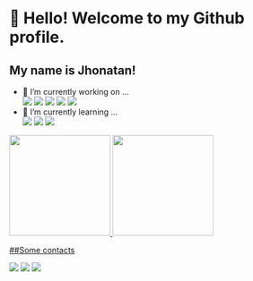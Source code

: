 # 👋 Hello! Welcome to my Github profile.
## My name is Jhonatan!

- 🔭 I’m currently working on ... <br>
  <img loading="lazy" src="https://img.shields.io/badge/-Git-F05032?logo=Git&logoColor=white&style=flat"/>
  <img loading="lazy" src="https://img.shields.io/badge/-HTML5-E34F26?logo=html5&logoColor=white&style=flat"/>
  <img loading="lazy" src="https://img.shields.io/badge/-Python-3776AB?logo=python&logoColor=white&style=flat"/>
  <img loading="lazy" src="https://img.shields.io/badge/-CSS3-1572B6?logo=CSS3&logoColor=white&style=flat"/>
  <img loading="lazy" src="https://img.shields.io/badge/-Bootstrap-7952B3?logo=bootstrap&logoColor=white&style=flat"/> <br>
- 🌱 I’m currently learning ... <br>
  <img loading="lazy" src="https://img.shields.io/badge/-Bootstrap-7952B3?logo=bootstrap&logoColor=white&style=flat"/>
  <img loading="lazy" src="https://img.shields.io/badge/-MySQL-4479A1?logo=MySQL&logoColor=white&style=flat"/>
  <img loading="lazy" src="https://img.shields.io/badge/-PHP-777BB4?logo=PHP&logoColor=white&style=flat"/>

<div>
<a href="https://github.com/JhonatanTana">
<img loading="lazy" height="180em" src="https://github-readme-stats.vercel.app/api/top-langs/?username=JhonatanTana&layout=compact&langs_count=7&theme=dracula"/>
<img loading="lazy" height="180em" src="https://github-readme-stats.vercel.app/api?username=JhonatanTana&show_icons=true&theme=dracula&include_all_commits=true&count_private=true"/>
</div>

##Some contacts
<div>
<a href="https://instagram.com/jhonatan_tana" target="_blank"><img loading="lazy" src="https://img.shields.io/badge/-Instagram-%23E4405F?style=for-the-badge&logo=instagram&logoColor=white" target="_blank"></a>
<a href = "mailto:jhonatan.tana@hotmail.com"><img loading="lazy" src="https://img.shields.io/badge/Gmail-D14836?style=for-the-badge&logo=gmail&logoColor=white" target="_blank"></a>
<a href="https://www.linkedin.com/in/jhonatan-souza-tana" target="_blank"><img loading="lazy" src="https://img.shields.io/badge/-LinkedIn-%230077B5?style=for-the-badge&logo=linkedin&logoColor=white" target="_blank"></a>   
</div>

<!--
**JhonatanTana/JhonatanTana** is a ✨ _special_ ✨ repository because its `README.md` (this file) appears on your GitHub profile.

Here are some ideas to get you started:



- 👯 I’m looking to collaborate on ...
- 🤔 I’m looking for help with ...
- 💬 Ask me about ...
- 📫 How to reach me: ...
- 😄 Pronouns: ...
- ⚡ Fun fact: ...
-->
